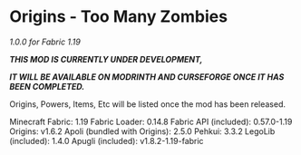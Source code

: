# Origins - Too Many Zombies
_1.0.0 for Fabric 1.19_

**_THIS MOD IS CURRENTLY UNDER DEVELOPMENT,_**

**_IT WILL BE AVAILABLE ON MODRINTH AND CURSEFORGE ONCE IT HAS BEEN COMPLETED._**

Origins, Powers, Items, Etc will be listed once the mod has been released.

Minecraft Fabric: 1.19
Fabric Loader: 0.14.8
Fabric API (included): 0.57.0-1.19
Origins: v1.6.2
Apoli (bundled with Origins): 2.5.0
Pehkui: 3.3.2
LegoLib (included): 1.4.0
Apugli (included): v1.8.2-1.19-fabric
